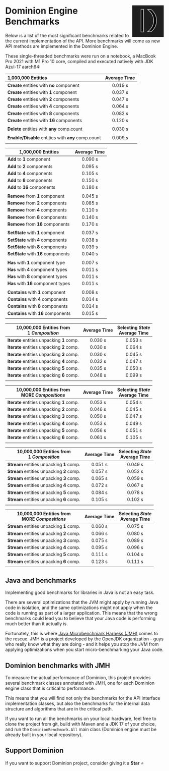 # <img src="https://github.com/dominion-dev/dominion-ecs-java/raw/main/dominion-logo-square.png" align="right" width="100"> Dominion Engine Benchmarks

Below is a list of the most significant benchmarks related to the current implementation of the API. More benchmarks
will come as new API methods are implemented in the Dominion Engine.

These single-threaded benchmarks were run on a notebook, a MacBook Pro 2021 with M1 Pro 10 core, compiled and executed
natively with JDK Azul-17 aarch64:

| 1,000,000 Entities                                  | Average Time |
|:----------------------------------------------------|:------------:|
| **Create** entities with **no** component           |   0.019 s    |
| **Create** entities with **1** component            |   0.037 s    |
| **Create** entities with **2** components           |   0.047 s    |
| **Create** entities with **4** components           |   0.064 s    |
| **Create** entities with **8** components           |   0.082 s    |
| **Create** entities with **16** components          |   0.120 s    |
|                                                     |              |
| **Delete** entities with **any** comp.count         |   0.030 s    |
|                                                     |              |
| **Enable/Disable** entities with **any** comp.count |   0.009 s    |
|                                                     |              |

| 1,000,000 Entities                  | Average Time |
|-------------------------------------|:------------:|
| **Add** to **1** component          |   0.090 s    |
| **Add** to **2** components         |   0.095 s    |
| **Add** to **4** components         |   0.105 s    |
| **Add** to **8** components         |   0.150 s    |
| **Add** to **16** components        |   0.180 s    |
|                                     |              |
| **Remove** from **1** component     |   0.045 s    |
| **Remove** from **2** components    |   0.085 s    |
| **Remove** from **4** components    |   0.110 s    |
| **Remove** from **8** components    |   0.140 s    |
| **Remove** from **16** components   |   0.170 s    |
|                                     |              ||                                        |              |
| **SetState** with **1** component   |   0.037 s    |
| **SetState** with **4** components  |   0.038 s    |
| **SetState** with **8** components  |   0.039 s    |
| **SetState** with **16** components |   0.040 s    |
|                                     |              |
| **Has** with **1** component type   |   0.007 s    |
| **Has** with **4** component types  |   0.011 s    |
| **Has** with **8** component types  |   0.011 s    |
| **Has** with **16** component types |   0.011 s    |
|                                     |              |
| **Contains** with **1** component   |   0.008 s    |
| **Contains** with **4** components  |   0.014 s    |
| **Contains** with **8** components  |   0.014 s    |
| **Contains** with **16** components |   0.015 s    |
|                                     |              |

| 10,000,000 Entities from <br/>1 _Composition_ | Average Time | Selecting _State_<br/>Average Time |
|-----------------------------------------------|:------------:|:----------------------------------:|
| **Iterate** entities unpacking **1** comp.    |   0.030 s    |              0.053 s               |
| **Iterate** entities unpacking **2** comp.    |   0.030 s    |              0.064 s               |
| **Iterate** entities unpacking **3** comp.    |   0.030 s    |              0.045 s               |
| **Iterate** entities unpacking **4** comp.    |   0.032 s    |              0.047 s               |
| **Iterate** entities unpacking **5** comp.    |   0.035 s    |              0.050 s               |
| **Iterate** entities unpacking **6** comp.    |   0.048 s    |              0.099 s               |
|                                               |              |                                    |

| 10,000,000 Entities from <br/>MORE _Compositions_<br/> | Average Time | Selecting _State_<br/>Average Time |
|--------------------------------------------------------|:------------:|:----------------------------------:|
| **Iterate** entities unpacking **1** comp.             |   0.053 s    |              0.054 s               |
| **Iterate** entities unpacking **2** comp.             |   0.046 s    |              0.045 s               |
| **Iterate** entities unpacking **3** comp.             |   0.050 s    |              0.047 s               |
| **Iterate** entities unpacking **4** comp.             |   0.053 s    |              0.049 s               |
| **Iterate** entities unpacking **5** comp.             |   0.056 s    |              0.051 s               |
| **Iterate** entities unpacking **6** comp.             |   0.061 s    |              0.105 s               |
|                                                        |              |                                    |

| 10,000,000 Entities from <br/>1 _Composition_ | Average Time | Selecting _State_<br/>Average Time |
|-----------------------------------------------|:------------:|:----------------------------------:|
| **Stream** entities unpacking **1** comp.     |   0.051 s    |              0.049 s               |
| **Stream** entities unpacking **2** comp.     |   0.057 s    |              0.052 s               |
| **Stream** entities unpacking **3** comp.     |   0.065 s    |              0.059 s               |
| **Stream** entities unpacking **4** comp.     |   0.072 s    |              0.067 s               |
| **Stream** entities unpacking **5** comp.     |   0.084 s    |              0.078 s               |
| **Stream** entities unpacking **6** comp.     |   0.105 s    |              0.102 s               |
|                                               |              |                                    |

| 10,000,000 Entities from <br/>MORE _Compositions_<br/> | Average Time | Selecting _State_<br/>Average Time |
|--------------------------------------------------------|:------------:|:----------------------------------:|
| **Stream** entities unpacking **1** comp.              |   0.060 s    |              0.075 s               |
| **Stream** entities unpacking **2** comp.              |   0.066 s    |              0.080 s               |
| **Stream** entities unpacking **3** comp.              |   0.075 s    |              0.089 s               |
| **Stream** entities unpacking **4** comp.              |   0.095 s    |              0.096 s               |
| **Stream** entities unpacking **5** comp.              |   0.111 s    |              0.104 s               |
| **Stream** entities unpacking **6** comp.              |   0.123 s    |              0.111 s               |
|                                                        |              |                                    |

## Java and benchmarks

Implementing good benchmarks for libraries in Java is not an easy task.

There are several optimizations that the JVM might apply by running Java code in isolation, and the same optimizations
might not apply when the code is running as part of a larger application. This means that the wrong benchmarks could
lead you to believe that your Java code is performing much better than it actually is.

Fortunately, this is where  [Java Microbenchmark Harness (JMH)](https://github.com/openjdk/jmh) comes to the rescue. JMH
is a project developed by the OpenJDK organization - guys who really know what they are doing - and it helps you stop
the JVM from applying optimizations when you start micro-benchmarking your Java code.

## Dominion benchmarks with JMH

To measure the actual performance of Dominion, this project provides several benchmark classes annotated with JMH, one
for each Dominion engine class that is critical to performance.

This means that you will find not only the benchmarks for the API interface implementation classes, but also the
benchmarks for the internal data structure and algorithms that are in the critical path.

If you want to run all the benchmarks on your local hardware, feel free to clone the project from git, build with Maven
and a JDK 17 of your choice, and run the `DominionBenchmark.All` main class (Dominion engine must be already built in
your local repository).

## Support Dominion

If you want to support Dominion project, consider giving it a **Star** ⭐️
